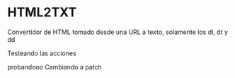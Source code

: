 # HTML2TXT
Convertidor de HTML tomado desde una URL a texto, solamente los dl, dt y dd

Testeando las acciones

probandooo
Cambiando a patch
